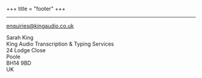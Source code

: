 +++
title = "footer"
+++

---
[enquiries@kingaudio.co.uk](mailto:enquiries@kingaudio.co.uk)

Sarah King  
King Audio Transcription & Typing Services  
24 Lodge Close  
Poole  
BH14 9BD   
UK
